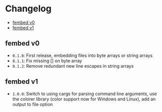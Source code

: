 # Changelog
* [fembed v0](#fembed-v0)
* [fembed v1](#fembed-v1)

## fembed v0
- `0.1.0`: First release, embedding files into byte arrays or string arrays
- `0.1.1`: Fix missing [] on byte array
- `0.1.2`: Remove redundant new line escapes in string arrays

## fembed v1
- `1.0.0`: Switch to using cargs for parsing command line arguments, use the colorer library (color
           support now for Windows and Linux), add an output to file option
